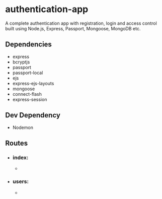# authentication-app
A complete authentication app with registration, login and access control built using Node.js, Express, Passport, Mongoose, MongoDB etc.

## Dependencies
- express
- bcryptjs
- passport
- passport-local
- ejs
- express-ejs-layouts
- mongoose
- connect-flash
- express-session

## Dev Dependency
- Nodemon

## Routes
- ### index:
    - 
- ### users: 
    - 
